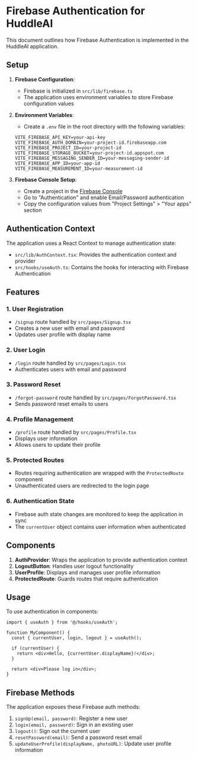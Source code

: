 # Firebase Authentication for HuddleAI

This document outlines how Firebase Authentication is implemented in the HuddleAI application.

## Setup

1. **Firebase Configuration**: 
   - Firebase is initialized in `src/lib/firebase.ts`
   - The application uses environment variables to store Firebase configuration values

2. **Environment Variables**:
   - Create a `.env` file in the root directory with the following variables:
   ```
   VITE_FIREBASE_API_KEY=your-api-key
   VITE_FIREBASE_AUTH_DOMAIN=your-project-id.firebaseapp.com
   VITE_FIREBASE_PROJECT_ID=your-project-id
   VITE_FIREBASE_STORAGE_BUCKET=your-project-id.appspot.com
   VITE_FIREBASE_MESSAGING_SENDER_ID=your-messaging-sender-id
   VITE_FIREBASE_APP_ID=your-app-id
   VITE_FIREBASE_MEASUREMENT_ID=your-measurement-id
   ```

3. **Firebase Console Setup**:
   - Create a project in the [Firebase Console](https://console.firebase.google.com/)
   - Go to "Authentication" and enable Email/Password authentication
   - Copy the configuration values from "Project Settings" > "Your apps" section

## Authentication Context

The application uses a React Context to manage authentication state:

- `src/lib/AuthContext.tsx`: Provides the authentication context and provider
- `src/hooks/useAuth.ts`: Contains the hooks for interacting with Firebase Authentication

## Features

### 1. User Registration
- `/signup` route handled by `src/pages/Signup.tsx`
- Creates a new user with email and password
- Updates user profile with display name

### 2. User Login
- `/login` route handled by `src/pages/Login.tsx`
- Authenticates users with email and password

### 3. Password Reset
- `/forgot-password` route handled by `src/pages/ForgotPassword.tsx`
- Sends password reset emails to users

### 4. Profile Management
- `/profile` route handled by `src/pages/Profile.tsx`
- Displays user information
- Allows users to update their profile

### 5. Protected Routes
- Routes requiring authentication are wrapped with the `ProtectedRoute` component
- Unauthenticated users are redirected to the login page

### 6. Authentication State
- Firebase auth state changes are monitored to keep the application in sync
- The `currentUser` object contains user information when authenticated

## Components

1. **AuthProvider**: Wraps the application to provide authentication context
2. **LogoutButton**: Handles user logout functionality
3. **UserProfile**: Displays and manages user profile information
4. **ProtectedRoute**: Guards routes that require authentication

## Usage

To use authentication in components:

```tsx
import { useAuth } from '@/hooks/useAuth';

function MyComponent() {
  const { currentUser, login, logout } = useAuth();
  
  if (currentUser) {
    return <div>Hello, {currentUser.displayName}!</div>;
  }
  
  return <div>Please log in</div>;
}
```

## Firebase Methods

The application exposes these Firebase auth methods:

1. `signUp(email, password)`: Register a new user
2. `login(email, password)`: Sign in an existing user
3. `logout()`: Sign out the current user
4. `resetPassword(email)`: Send a password reset email
5. `updateUserProfile(displayName, photoURL)`: Update user profile information 